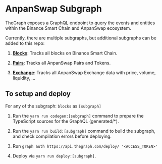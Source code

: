 # AnpanSwap Subgraph

TheGraph exposes a GraphQL endpoint to query the events and entities within the Binance Smart Chain and AnpanSwap ecosystem.

Currently, there are multiple subgraphs, but additional subgraphs can be added to this repo:

1. **[Blocks](https://thegraph.com/explorer/subgraph/anpanswap/blocks)**: Tracks all blocks on Binance Smart Chain.

2. **[Pairs](https://thegraph.com/explorer/subgraph/anpanswap/pairs)**: Tracks all AnpanSwap Pairs and Tokens.

3. **[Exchange](https://thegraph.com/explorer/subgraph/anpanswap/exchange)**: Tracks all AnpanSwap Exchange data with price, volume, liquidity, ...

## To setup and deploy

For any of the subgraph: `blocks` as `[subgraph]`

1. Run the `yarn run codegen:[subgraph]` command to prepare the TypeScript sources for the GraphQL (generated/*).

2. Run the `yarn run build:[subgraph]` command to build the subgraph, and check compilation errors before deploying.

3. Run `graph auth https://api.thegraph.com/deploy/ '<ACCESS_TOKEN>'`

4. Deploy via `yarn run deploy:[subgraph]`.

